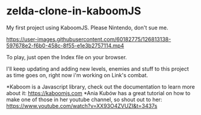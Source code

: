 # zelda-clone-in-kaboomJS
My first project using KaboomJS. Please Nintendo, don't sue me.


https://user-images.githubusercontent.com/60182775/126813138-597678e2-f6b0-458c-8f55-e1e3b2757114.mp4

To play, just open the Index file on your browser.

I'll keep updating and adding new levels, enemies and stuff to this project as time goes on, right now i'm working on Link's combat.

*Kaboom is a Javascript library, check out the documentation to learn more about it: https://kaboomjs.com
*Ania Kubów has a great tutorial on how to make one of those in her youtube channel, so shout out to her: https://www.youtube.com/watch?v=XX93O4ZVUZI&t=3437s
